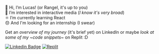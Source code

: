 👋 Hi, I’m Lucas! (or Rangel, it's up to you)  
🗿 I’m interested in interactive media (*I know it's very broad*)  
⚛️ I’m currently learning React  
😞 And I'm looking for an internship (I swear)

Get an *overview of my journey* (it's brief yet) on LinkedIn or maybe *look at some of my \~code snippets\~* on Replit :D

[![Linkedin Badge](https://img.shields.io/badge/-my%20journey-blue?style=flat&logo=Linkedin&logoColor=white)](https://www.linkedin.com/in/lucasrgcruz/)
[![Replit](https://img.shields.io/badge/-code%20snippets-black?style=flat&logo=Replit&logoColor=white)](https://replit.com/@sbohfm)
